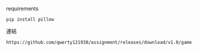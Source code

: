 requirements
```
pip install pillow
```
連結
```
https://github.com/qwerty121938/assignment/releases/download/v1.0/game.zip
```
